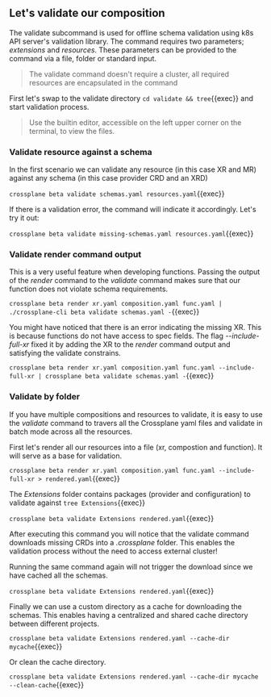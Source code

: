 ## Let's validate our composition

The validate subcommand is used for offline schema validation using k8s API
server's validation library. The command requires two parameters; _extensions_
and _resources_. These parameters can be provided to the command via a file,
folder or standard input.

> The validate command doesn't require a cluster, all required resources are
> encapsulated in the command

First let's swap to the validate directory `cd validate && tree`{{exec}} and start
validation process.

> Use the builtin editor, accessible on the left upper corner on the terminal,
> to view the files.

### Validate resource against a schema

In the first scenario we can validate any resource (in this case XR and MR)
against any schema (in this case provider CRD and an XRD)

`crossplane beta validate schemas.yaml resources.yaml`{{exec}}

If there is a validation error, the command will indicate it accordingly. Let's
try it out:

`crossplane beta validate missing-schemas.yaml resources.yaml`{{exec}}

### Validate render command output

This is a very useful feature when developing functions. Passing the output of
the _render_ command to the _validate_ command makes sure that our function does
not violate schema requirements.

`crossplane beta render xr.yaml composition.yaml func.yaml | ./crossplane-cli beta validate schemas.yaml -`{{exec}}

You might have noticed that there is an error indicating the missing XR. This is
because functions do not have access to spec fields. The flag _--include-full-xr_ fixed
it by adding the XR to the _render_ command output and satisfying the validate
constrains.

`crossplane beta render xr.yaml composition.yaml func.yaml --include-full-xr | crossplane beta validate schemas.yaml -`{{exec}}

### Validate by folder

If you have multiple compositions and resources to validate, it is easy to use
the _validate_ command to travers all the Crossplane yaml files and validate in
batch mode across all the resources.

First let's render all our resources into a file (xr, compostion and function).
It will serve as a base for validation.

`crossplane beta render xr.yaml composition.yaml func.yaml --include-full-xr > rendered.yaml`{{exec}}

The _Extensions_ folder contains packages (provider and configuration) to validate against `tree Extensions`{{exec}}

`crossplane beta validate Extensions rendered.yaml`{{exec}}

After executing this command you will notice that the validate command downloads
missing CRDs into a _.crossplane_ folder. This enables the validation process
without the need to access external cluster!

Running the same command again will not trigger the download since we have
cached all the schemas.

`crossplane beta validate Extensions rendered.yaml`{{exec}}

Finally we can use a custom directory as a cache for downloading the schemas.
This enables having a centralized and shared cache directory between different
projects.

`crossplane beta validate Extensions rendered.yaml --cache-dir mycache`{{exec}}

Or clean the cache directory.

`crossplane beta validate Extensions rendered.yaml --cache-dir mycache --clean-cache`{{exec}}
